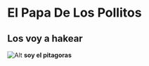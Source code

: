# El Papa De Los Pollitos
## **Los voy a hakear**
![Alt](https://assets.stickpng.com/images/584c68ae6e7d5809d2fa6358.png](https://assets.stickpng.com/images/580b57fcd9996e24bc43c515.png)https://assets.stickpng.com/images/580b57fcd9996e24bc43c515.png)
**soy el pitagoras**
